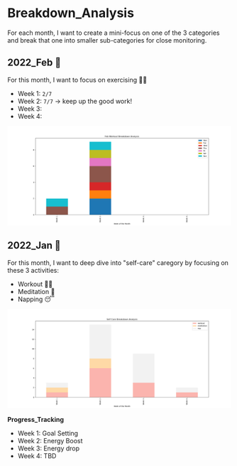 # Breakdown_Analysis
For each month, I want to create a mini-focus on one of the 3 categories and break that one into smaller sub-categories for close monitoring.

## 2022_Feb 📆
For this month, I want to focus on exercising 🏃‍♀️
- Week 1: `2/7`
- Week 2: `7/7` -> keep up the good work!
- Week 3: 
- Week 4:

![img](https://github.com/krystinli/Time_Management/blob/main/img/2022_Feb_Tracking.png)

## 2022_Jan 📆
For this month, I want to deep dive into "self-care" caregory by focusing on these 3 activities:
- Workout 🏋️‍♀️
- Meditation 🍃
- Napping 😴

![img](https://github.com/krystinli/Time_Management/blob/main/img/2022_Jan_Tracking.png)

**Progress_Tracking**
- Week 1: Goal Setting
- Week 2: Energy Boost
- Week 3: Energy drop
- Week 4: TBD
